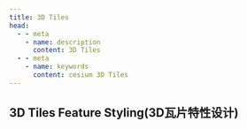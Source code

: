 ```yaml
---
title: 3D Tiles
head:
  - - meta
    - name: description
      content: 3D Tiles
  - - meta
    - name: keywords
      content: cesium 3D Tiles
---
```


## 3D Tiles Feature Styling(3D瓦片特性设计)

<CodePen title="feature-styling" slug="ExwQRrP" height="480" />

